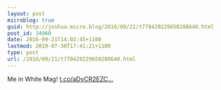 ```yaml
---
layout: post
microblog: true
guid: http://joshua.micro.blog/2016/09/21/t778429229650288640.html
post_id: 34960
date: 2016-09-21T14:02:45+1100
lastmod: 2019-07-30T17:41:21+1100
type: post
url: /2016/09/21/t778429229650288640.html
---
```

Me in White Mag! [t.co/aDyCR2EZC...](https://t.co/aDyCR2EZCU)
